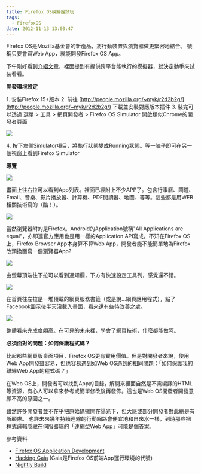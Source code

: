 ```yaml
---
title: Firefox OS模擬器試玩
tags:
  - FirefoxOS
date: 2012-11-13 13:00:47
---
```


Firefox OS是Mozilla基金會的新產品，將行動裝置與瀏覽器做更緊密地結合。
號稱只要會寫Web App，就能開發Firefox OS App。

下午剛好看到[介紹文章](http://playpcesor.blogspot.com/2012/11/firefox-os-firefox.html)，裡面提到有提供跨平台能執行的模擬器，就決定動手來試裝看看。

**開發環境設定**

1\. 安裝FIrefox 15+版本
2\. 前往&nbsp;[http://people.mozilla.org/~myk/r2d2b2g/](http://people.mozilla.org/~myk/r2d2b2g/) 下載並安裝對應版本插件
3\. 裝完可以透過 選單 &gt; 工具 &gt; 網頁開發者 &gt; Firefox OS Simulator 開啟類似Chrome的開發者頁面

[![](http://3.bp.blogspot.com/-WvKVHfUGFgw/UJ-0kiB77YI/AAAAAAAACww/3QX7hhUiXzA/s320/%E8%9E%A2%E5%B9%95%E5%BF%AB%E7%85%A7+2012-11-11+%E4%B8%8B%E5%8D%8810.21.17.png)](http://3.bp.blogspot.com/-WvKVHfUGFgw/UJ-0kiB77YI/AAAAAAAACww/3QX7hhUiXzA/s1600/%E8%9E%A2%E5%B9%95%E5%BF%AB%E7%85%A7+2012-11-11+%E4%B8%8B%E5%8D%8810.21.17.png)

4\. 按下左側Simulator項目，將執行狀態變成Running狀態。等一陣子即可在另一個視窗上看到Firefox Simulator

**導覽**

[![](http://2.bp.blogspot.com/-NUyk1efVoxc/UJ-1TGdFajI/AAAAAAAACw4/QG6zReO51UQ/s320/%E8%9E%A2%E5%B9%95%E5%BF%AB%E7%85%A7+2012-11-11+%E4%B8%8B%E5%8D%8810.24.55.png)](http://2.bp.blogspot.com/-NUyk1efVoxc/UJ-1TGdFajI/AAAAAAAACw4/QG6zReO51UQ/s1600/%E8%9E%A2%E5%B9%95%E5%BF%AB%E7%85%A7+2012-11-11+%E4%B8%8B%E5%8D%8810.24.55.png)

畫面上往右拉可以看到App列表。裡面已經附上不少APP了。包含行事曆、鬧鐘、Email、音樂、影片播放器、計算機、PDF閱讀器、地圖、等等。這些都是用WEB相關技術寫的（酷！）。

[![](http://4.bp.blogspot.com/-dqZnwTMY8vE/UJ-3ZXnOniI/AAAAAAAACxI/ExJ6v_MnQq0/s320/%E8%9E%A2%E5%B9%95%E5%BF%AB%E7%85%A7+2012-11-11+%E4%B8%8B%E5%8D%8810.33.41.png)](http://4.bp.blogspot.com/-dqZnwTMY8vE/UJ-3ZXnOniI/AAAAAAAACxI/ExJ6v_MnQq0/s1600/%E8%9E%A2%E5%B9%95%E5%BF%AB%E7%85%A7+2012-11-11+%E4%B8%8B%E5%8D%8810.33.41.png)


當然瀏覽器附的是Firefox。Android的Application號稱"All Applications are equal"，亦即連官方應用也是用一樣的Application API寫成。不知在Firefox OS上，Firefox Browser App本身算不算Web App，開發者能不能簡單地為Firefox改頭換面寫一個瀏覽器App?

[![](http://3.bp.blogspot.com/-ykn7bvfJik0/UJ-25lQ06aI/AAAAAAAACxA/dUgRPpQXhNA/s320/%E8%9E%A2%E5%B9%95%E5%BF%AB%E7%85%A7+2012-11-11+%E4%B8%8B%E5%8D%8810.30.58.png)](http://3.bp.blogspot.com/-ykn7bvfJik0/UJ-25lQ06aI/AAAAAAAACxA/dUgRPpQXhNA/s1600/%E8%9E%A2%E5%B9%95%E5%BF%AB%E7%85%A7+2012-11-11+%E4%B8%8B%E5%8D%8810.30.58.png)


由螢幕頂端往下拉可以看到通知欄，下方有快速設定工具列，感覺還不錯。


[![](http://2.bp.blogspot.com/-DhwKtWLypfA/UJ-6LWahHZI/AAAAAAAACxY/zA8Jd1Oc2CU/s320/%E8%9E%A2%E5%B9%95%E5%BF%AB%E7%85%A7+2012-11-11+%E4%B8%8B%E5%8D%8810.44.44.png)](http://2.bp.blogspot.com/-DhwKtWLypfA/UJ-6LWahHZI/AAAAAAAACxY/zA8Jd1Oc2CU/s1600/%E8%9E%A2%E5%B9%95%E5%BF%AB%E7%85%A7+2012-11-11+%E4%B8%8B%E5%8D%8810.44.44.png)

在首頁往左拉是一堆預載的網頁服務書籤（或是說...網頁應用程式），點了Facebook圖示後半天沒載入畫面，看來還有些待改善之處。

[![](http://4.bp.blogspot.com/-5MMOQMES1So/UJ-7bzo9PtI/AAAAAAAACxg/DiTXXnJ15lQ/s320/%E8%9E%A2%E5%B9%95%E5%BF%AB%E7%85%A7+2012-11-11+%E4%B8%8B%E5%8D%8810.51.03.png)](http://4.bp.blogspot.com/-5MMOQMES1So/UJ-7bzo9PtI/AAAAAAAACxg/DiTXXnJ15lQ/s1600/%E8%9E%A2%E5%B9%95%E5%BF%AB%E7%85%A7+2012-11-11+%E4%B8%8B%E5%8D%8810.51.03.png)

整體看來完成度頗高。在可見的未來裡，學會了網頁技術，什麼都能做阿。

**必須面對的問題：如何保護程式碼？**

比起那些網頁版桌面項目，Firefox OS更有實用價值。但是對開發者來說，使用Web App開發雖容易，但也容易遇到如Web OS遇到的相同問題：「如何保護我的離線Web App的程式碼？」

在Web OS上，開發者可以找到App的目錄，解開來裡面自然是不需編譯的HTML等資源，有心人可以拿來參考或簡單修改後再發佈。這也是Web OS開發者開發意願不高的原因之一。

雖然許多開發者並不在乎把原始碼攤開在陽光下，但大廠或部分開發者對此總是有所顧慮。
也許未來幾年持續連線的行動網路會便宜地和自來水一樣，到時那些把程式邏輯隱藏在伺服器端的「連網型Web App」可能是個答案。

參考資料

*   [Firefox OS Application Development](https://developer.mozilla.org/en-US/docs/Mozilla/Boot_to_Gecko/Application_development)
*   [Hacking Gaia](https://wiki.mozilla.org/Gaia/Hacking)&nbsp;(Gaia是Firefox OS前端App運行環境的代號)
*   [Nightly Build](http://ftp.mozilla.org/pub/mozilla.org/b2g/nightly/latest-mozilla-central/)

